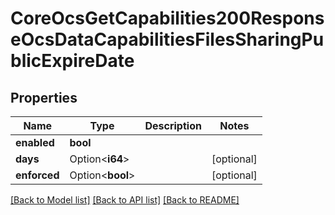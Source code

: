 # CoreOcsGetCapabilities200ResponseOcsDataCapabilitiesFilesSharingPublicExpireDate

## Properties

Name | Type | Description | Notes
------------ | ------------- | ------------- | -------------
**enabled** | **bool** |  | 
**days** | Option<**i64**> |  | [optional]
**enforced** | Option<**bool**> |  | [optional]

[[Back to Model list]](../README.md#documentation-for-models) [[Back to API list]](../README.md#documentation-for-api-endpoints) [[Back to README]](../README.md)


